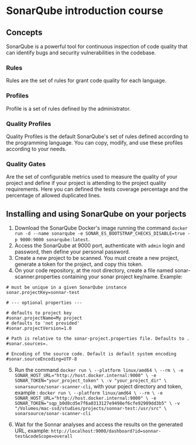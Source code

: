 # SonarQube introduction course

## Concepts

SonarQube is a powerful tool for continuous inspection of code quality that can identify bugs and security vulnerabilities in the codebase.

### Rules
Rules are the set of rules for grant code quality for each language.

### Profiles
Profile is a set of rules defined by the administrator. 

### Quality Profiles
Quality Profiles is the default SonarQube's set of rules defined according to the programming language. You can copy, modify, and use these profiles according to your needs.

### Quality Gates
Are the set of configurable metrics used to measure the quality of your project and define if your project is attending to the project quality requirements. Here you can defined the tests coverage percentage and the percentage of allowed duplicated lines.


## Installing and using SonarQube on your porjects

1. Download the SonarQube Docker's image running the command `docker run -d --name sonarqube -e SONAR_ES_BOOTSTRAP_CHECKS_DISABLE=true -p 9000:9000 sonarqube:latest`.
2. Access the SonarQube at 9000 port, authenticate with `admin` login and password, then define your personal password.
3. Create a new project to be scanned. You must create a new project, generate a token for the project, and copy this token.
4. On your code repository, at the root directory, create a file named sonar-scanner.properties containing your sonar project key/name. Example: 
```properties 
# must be unique in a given SonarQube instance
sonar.projectKey=sonnar-test

# --- optional properties ---

# defaults to project key
#sonar.projectName=My project
# defaults to 'not provided'
#sonar.projectVersion=1.0
 
# Path is relative to the sonar-project.properties file. Defaults to .
#sonar.sources=.
 
# Encoding of the source code. Default is default system encoding
#sonar.sourceEncoding=UTF-8
```

5. Run the command `docker run \
    --platform linux/amd64 \
    --rm \
    -e SONAR_HOST_URL="http://host.docker.internal:9000" \
    -e SONAR_TOKEN="your_project_token" \
    -v "your_project_dir" \
    sonarsource/sonar-scanner-cli`, with your poject directory and token, example : `docker run \
    --platform linux/amd64 \
    --rm \
    -e SONAR_HOST_URL="http://host.docker.internal:9000" \
    -e SONAR_TOKEN="sqp_b0d8cd5e7f6a0313127e9498ef6cfe92909dd3b5" \
    -v "/Volumes/mac-ssd/studies/projects/sonnar-test:/usr/src" \
    sonarsource/sonar-scanner-cli`

6. Wait for the Sonnar analyses and access the results on the generated URL, example: `http://localhost:9000/dashboard?id=sonnar-test&codeScope=overall`

